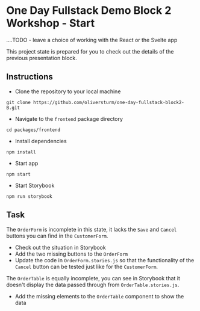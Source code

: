# One Day Fullstack Demo Block 2 Workshop - Start

....TODO - leave a choice of working with the React or the Svelte app

This project state is prepared for you to check out the details of the previous presentation block.

## Instructions

- Clone the repository to your local machine

```shell
git clone https://github.com/oliversturm/one-day-fullstack-block2-B.git
```

- Navigate to the `frontend` package directory

```shell
cd packages/frontend
```

- Install dependencies

```shell
npm install
```

- Start app

```shell
npm start
```

- Start Storybook

```shell
npm run storybook
```

## Task

The `OrderForm` is incomplete in this state, it lacks the `Save` and `Cancel` buttons you can find in the `CustomerForm`.

- Check out the situation in Storybook
- Add the two missing buttons to the `OrderForm`
- Update the code in `OrderForm.stories.js` so that the functionality of the `Cancel` button can be tested just like for the `CustomerForm`.

The `OrderTable` is equally incomplete, you can see in Storybook that it doesn't display the data passed through from `OrderTable.stories.js`.

- Add the missing elements to the `OrderTable` component to show the data
